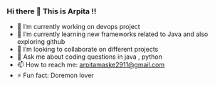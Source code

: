 ### Hi there 👋 This is Arpita !!
<!--

**ArpitaMaske/ArpitaMaske** is a ✨ _special_ ✨ repository because its `README.md` (this file) appears on your GitHub profile.

Here are some ideas to get you started:-->

- 🔭 I’m currently working on devops project
- 🌱 I’m currently learning new frameworks related to Java and also exploring github 
- 👯 I’m looking to collaborate on different projects 
- 💬 Ask me about coding questions in java , python 
- 📫 How to reach me: arpitamaske2911@gmail.com
- ⚡ Fun fact: Doremon lover


